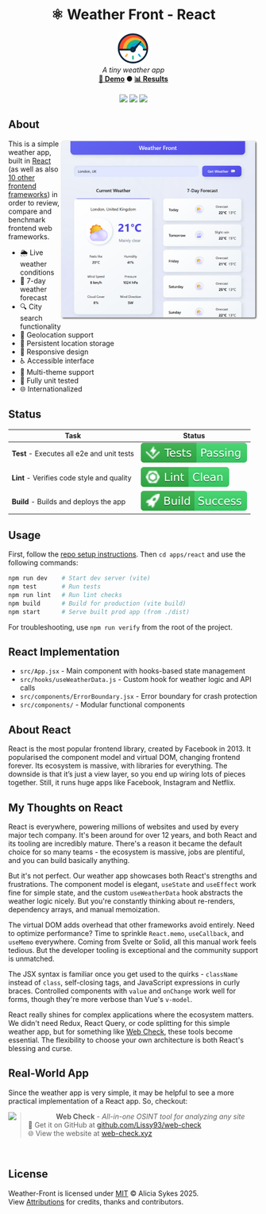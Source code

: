 <!-- start_header -->
<h1 align="center">⚛️ Weather Front - React</h1>

<p align="center">
  <img width="64" src="https://raw.githubusercontent.com/lissy93/framework-benchmarks/refs/heads/main/assets/favicon.png" /><br>
  <i>A tiny weather app</i>
  <br>
  <b><a href="/">🚀 Demo</a> ● <a href="https://frontend-framework-benchmarks.as93.net">📊 Results</a></b>
  <br><br>
  <a href="https://react.dev/" target="_blank"><img src="https://img.shields.io/badge/Framework-React-61DAFB?logo=react&logoColor=fff&labelColor=61DAFB" /></a>
  <a href="https://github.com/Lissy93/framework-benchmarks/blob/main/LICENSE"><img src="https://img.shields.io/badge/License-MIT-AE56FF?logo=googledocs&logoColor=fff&labelColor=8A2BE2" /></a>
  <a href="https://github.com/lissy93"><img src="https://img.shields.io/badge/Author-Lissy93-EA4AAA?logo=githubsponsors&logoColor=fff&labelColor=E31591" /></a>
</p>
<!-- end_header -->

<!-- start_about -->

## About

<img align="right" src="/assets/screenshot.png" width="400">

This is a simple weather app, built in [React](https://react.dev/) (as well as also [10 other frontend frameworks](/)) in order to review, compare and benchmark frontend web frameworks.

- 🌦️ Live weather conditions
- 📅 7-day weather forecast
- 🔍 City search functionality
- 📍 Geolocation support
- 💾 Persistent location storage
- 📱 Responsive design
- ♿ Accessible interface
- 🎨 Multi-theme support
- 🧪 Fully unit tested
- 🌐 Internationalized

<!-- end_about -->

<!-- start_status -->

## Status

| Task | Status |
|---|---|
| **Test** - Executes all e2e and unit tests | [![Test Status](https://raw.githubusercontent.com/lissy93/framework-benchmarks/refs/heads/badges/test-react.svg)](https://github.com/lissy93/framework-benchmarks/actions/workflows/test.yml) |
| **Lint** - Verifies code style and quality | [![Lint Status](https://raw.githubusercontent.com/lissy93/framework-benchmarks/refs/heads/badges/lint-react.svg)](https://github.com/lissy93/framework-benchmarks/actions/workflows/lint.yml) |
| **Build** - Builds and deploys the app | [![Build Status](https://raw.githubusercontent.com/lissy93/framework-benchmarks/refs/heads/badges/build-react.svg)](https://github.com/lissy93/framework-benchmarks/actions/workflows/build.yml) |

<!-- end_status -->

<!-- start_usage -->

## Usage

First, follow the [repo setup instructions](https://github.com/lissy93/framework-benchmarks?tab=readme-ov-file#usage). Then `cd apps/react` and use the following commands:

```bash
npm run dev    # Start dev server (vite)
npm test       # Run tests
npm run lint   # Run lint checks
npm build      # Build for production (vite build)
npm start      # Serve built prod app (from ./dist)
```

For troubleshooting, use `npm run verify` from the root of the project.

<!-- end_usage -->

## React Implementation
<!-- start_framework_specific -->
- `src/App.jsx` - Main component with hooks-based state management
- `src/hooks/useWeatherData.js` - Custom hook for weather logic and API calls
- `src/components/ErrorBoundary.jsx` - Error boundary for crash protection
- `src/components/` - Modular functional components
<!-- end_framework_specific -->

## About React
<!-- start_framework_description -->
React is the most popular frontend library, created by Facebook in 2013. 
It popularised the component model and virtual DOM, changing frontend forever. 
Its ecosystem is massive, with libraries for everything. 
The downside is that it’s just a view layer, so you end up wiring lots of pieces together. 
Still, it runs huge apps like Facebook, Instagram and Netflix.

<!-- end_framework_description -->

## My Thoughts on React
<!-- start_my_thoughts -->
React is everywhere, powering millions of websites and used by every major tech company. It's been around for over 12 years, and both React and its tooling are incredibly mature. There's a reason it became the default choice for so many teams - the ecosystem is massive, jobs are plentiful, and you can build basically anything.

But it's not perfect. Our weather app showcases both React's strengths and frustrations. The component model is elegant, `useState` and `useEffect` work fine for simple state, and the custom `useWeatherData` hook abstracts the weather logic nicely. But you're constantly thinking about re-renders, dependency arrays, and manual memoization.

The virtual DOM adds overhead that other frameworks avoid entirely. Need to optimize performance? Time to sprinkle `React.memo`, `useCallback`, and `useMemo` everywhere. Coming from Svelte or Solid, all this manual work feels tedious. But the developer tooling is exceptional and the community support is unmatched.

The JSX syntax is familiar once you get used to the quirks - `className` instead of `class`, self-closing tags, and JavaScript expressions in curly braces. Controlled components with `value` and `onChange` work well for forms, though they're more verbose than Vue's `v-model`.

React really shines for complex applications where the ecosystem matters. We didn't need Redux, React Query, or code splitting for this simple weather app, but for something like [Web Check](https://github.com/lissy93/web-check), these tools become essential. The flexibility to choose your own architecture is both React's blessing and curse.
<!-- end_my_thoughts -->


<!-- start_real_world_app -->

## Real-World App
Since the weather app is very simple, it may be helpful to see a more practical implementation of a React app. So, checkout:

<a href="https://github.com/Lissy93/web-check"><img align="left" src="https://raw.githubusercontent.com/Lissy93/web-check/master/public/android-chrome-192x192.png" width="96"></a>

> **Web Check** - _All-in-one OSINT tool for analyzing any site_<br>
> 🐙 Get it on GitHub at [github.com/Lissy93/web-check](https://github.com/Lissy93/web-check)<br>
> 🌐 View the website at [web-check.xyz](https://web-check.xyz/)

<br>
<!-- end_real_world_app -->

<!-- start_license -->

## License

Weather-Front is licensed under [MIT](https://github.com/lissy93/framework-benchmarks/blob/main/LICENSE) © Alicia Sykes 2025.<br>
View [Attributions](https://github.com/lissy93/framework-benchmarks?tab=readme-ov-file#attributions) for credits, thanks and contributors.

<!-- end_license -->
